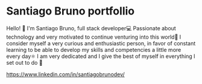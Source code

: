 # Santiago Bruno portfollio

Hello! 👋 I'm Santiago Bruno, full stack developer💻
Passionate about technology and very motivated to continue venturing into this world🚀
I consider myself a very curious and enthusiastic person, in favor of constant learning to be able to develop my skills and competencies a little more every day⚛
I am very dedicated and I give the best of myself in everything I set out to do 💪

https://www.linkedin.com/in/santiagobrunodev/

